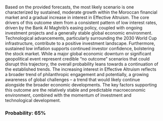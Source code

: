 Based on the provided forecasts, the most likely scenario is one characterized by sustained, moderate growth within the Moroccan financial market and a gradual increase in interest in Effective Altruism. The core drivers of this outcome stem from a consistent pattern of low interest rates, driven by the Bank Al Maghrib’s easing policy, coupled with ongoing investment projects and a generally stable global economic environment. Technological advancements, particularly surrounding the 2030 World Cup infrastructure, contribute to a positive investment landscape. Furthermore, sustained low inflation supports continued investor confidence, bolstering the stock market. While a major global economic downturn or significant geopolitical event represent credible “no outcome” scenarios that could disrupt this trajectory, the overall probability leans towards a continuation of the established trends. The increasing interest in Effective Altruism reflects a broader trend of philanthropic engagement and potentially, a growing awareness of global challenges – a trend that would likely continue alongside the broader economic developments.  The key factors supporting this outcome are the relatively stable and predictable macroeconomic environment, combined with the momentum of investment and technological development.

### Probability: 65%